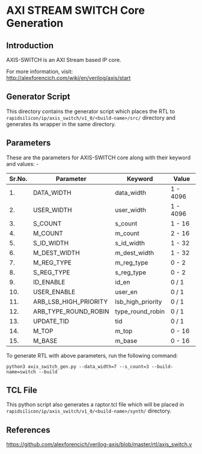 # AXI STREAM SWITCH Core Generation 
## Introduction

AXIS-SWITCH is an AXI Stream based IP core.

For more information, visit: http://alexforencich.com/wiki/en/verilog/axis/start

## Generator Script
This directory contains the generator script which places the RTL to `rapidsilicon/ip/axis_switch/v1_0/<build-name>/src/` directory and generates its wrapper in the same directory. 

## Parameters
These are the parameters for AXIS-SWITCH core along with their keyword and values: -

| Sr.No. |      Parameter             |       Keyword              |    Value      |
|--------|----------------------------|----------------------------|---------------|
|   1.   |   DATA_WIDTH               |     data_width             |    1 - 4096   |
|   2.   |   USER_WIDTH               |     user_width             |    1 - 4096   |
|   3.   |   S_COUNT                  |     s_count                |    1 - 16     |
|   4.   |   M_COUNT                  |     m_count                |    2 - 16     |
|   5.   |   S_ID_WIDTH               |     s_id_width             |    1 - 32     |
|   6.   |   M_DEST_WIDTH             |     m_dest_width           |    1 - 32     |
|   7.   |   M_REG_TYPE               |     m_reg_type             |    0 - 2      |
|   8.   |   S_REG_TYPE               |     s_reg_type             |    0 - 2      |
|   9.   |   ID_ENABLE                |     id_en                  |    0 / 1      |
|   10.  |   USER_ENABLE              |     user_en                |    0 / 1      |
|   11.  |   ARB_LSB_HIGH_PRIORITY    |     lsb_high_priority      |    0 / 1      |
|   12.  |   ARB_TYPE_ROUND_ROBIN     |     type_round_robin       |    0 / 1      |
|   13.  |   UPDATE_TID               |     tid                    |    0 / 1      |
|   14.  |   M_TOP                    |     m_top                  |    0 - 16     |
|   15.  |   M_BASE                   |     m_base                 |    0 - 16     |



To generate RTL with above parameters, run the following command:
```
python3 axis_switch_gen.py --data_width=7 --s_count=3 --build-name=switch --build
```

## TCL File

This python script also generates a raptor.tcl file which will be placed in `rapidsilicon/ip/axis_switch/v1_0/<build-name>/synth/` directory.


## References

https://github.com/alexforencich/verilog-axis/blob/master/rtl/axis_switch.v